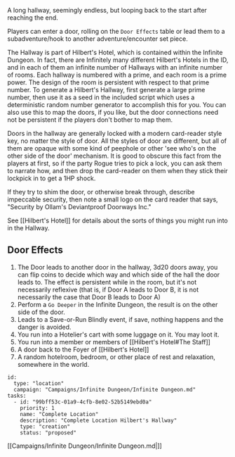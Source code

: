 
A long hallway, seemingly endless, but looping back to the start after reaching the end.

Players can enter a door, rolling on the `Door Effects` table or lead them to a subadventure/hook to another
adventure/encounter set piece.

The Hallway is part of Hilbert's Hotel, which is contained within the Infinite Dungeon. In fact, there are Infinitely
many different Hilbert's Hotels in the ID, and in each of them an infinite number of Hallways with an infinite number of
rooms. Each hallway is numbered with a prime, and each room is a prime power. The design of the room is persistent with
respect to that prime number. To generate a Hilbert's Hallway, first generate a large prime number, then use it as a
seed in the included script which uses a deterministic random number generator to accomplish this for you. You can also
use this to map the doors, if you like, but the door connections need not be persistent if the players don't bother to
map them.

Doors in the hallway are generally locked with a modern card-reader style key, no matter the style of door. All the
styles of door are different, but all of them are opaque with some kind of peephole or other 'see who's on the other
side of the door' mechanism. It is good to obscure this fact from the players at first, so if the party Rogue tries to
pick a lock, you can ask them to narrate how, and then drop the card-reader on them when they stick their lockpick in to
get a 1HP shock.

If they try to shim the door, or otherwise break through, describe impeccable security, then note a small logo on the
card reader that says, "Security by Ollam's Deviantproof Doorways Inc."

See [[Hilbert's Hotel]] for details about the sorts of things you might run into in the Hallway.

## Door Effects

1. The Door leads to another door in the hallway, 3d20 doors away, you can flip coins to decide which way and which side
   of the hall the door leads to. The effect is persistent while in the room, but it's not necessarily reflexive (that
   is, if Door A leads to Door B, it is not necessarily the case that Door B leads to Door A)
2. Perform a `Go Deeper` in the Infinite Dungeon, the result is on the other side of the door.
3. Leads to a Save-or-Run Blindly event, if save, nothing happens and the danger is avoided.
4. You run into a Hotelier's cart with some luggage on it. You may loot it.
5. You run into a member or members of [[Hilbert's Hotel#The Staff]]
6. A door back to the Foyer of [[Hilbert's Hotel]]
7. A random hotelroom, bedroom, or other place of rest and relaxation, somewhere in the world.


```RpgManager4
id: 
  type: "location"
  campaign: "Campaigns/Infinite Dungeon/Infinite Dungeon.md"
tasks: 
  - id: "99bff53c-01a9-4cfb-8e02-52b5149ebd0a"
    priority: 1
    name: "Complete Location"
    description: "Complete Location Hilbert's Hallway"
    type: "creation"
    status: "proposed"
```

[[Campaigns/Infinite Dungeon/Infinite Dungeon.md|]]
